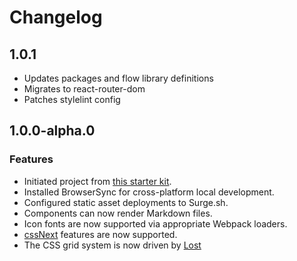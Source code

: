 Changelog
=========

1.0.1
-------------
* Updates packages and flow library definitions
* Migrates to react-router-dom
* Patches stylelint config

1.0.0-alpha.0
-------------

### Features
* Initiated project from [this starter kit](https://github.com/davezuko/react-redux-starter-kit).
* Installed BrowserSync for cross-platform local development.
* Configured static asset deployments to Surge.sh.
* Components can now render Markdown files.
* Icon fonts are now supported via appropriate Webpack loaders.
* [cssNext](http://cssnext.io/) features are now supported.
* The CSS grid system is now driven by [Lost](https://github.com/peterramsing/lost)

